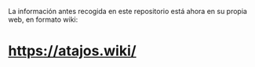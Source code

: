 La información antes recogida en este repositorio está ahora en su propia web, en formato wiki:

# <https://atajos.wiki/>
